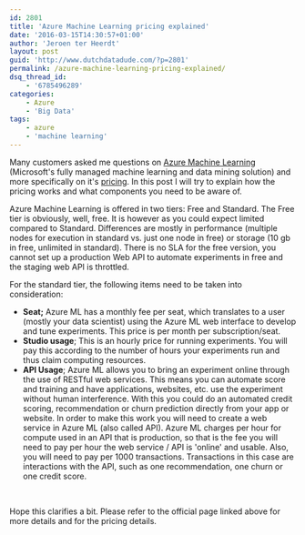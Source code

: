 ```yaml
---
id: 2801
title: 'Azure Machine Learning pricing explained'
date: '2016-03-15T14:30:57+01:00'
author: 'Jeroen ter Heerdt'
layout: post
guid: 'http://www.dutchdatadude.com/?p=2801'
permalink: /azure-machine-learning-pricing-explained/
dsq_thread_id:
    - '6785496289'
categories:
    - Azure
    - 'Big Data'
tags:
    - azure
    - 'machine learning'
---
```


Many customers asked me questions on <a href="https://azure.microsoft.com/en-us/services/machine-learning/">Azure Machine Learning</a> (Microsoft's fully managed machine learning and data mining solution) and more specifically on it's <a href="https://azure.microsoft.com/en-us/pricing/details/machine-learning/">pricing</a>. In this post I will try to explain how the pricing works and what components you need to be aware of.

Azure Machine Learning is offered in two tiers: Free and Standard. The Free tier is obviously, well, free. It is however as you could expect limited compared to Standard. Differences are mostly in performance (multiple nodes for execution in standard vs. just one node in free) or storage (10 gb in free, unlimited in standard). There is no SLA for the free version, you cannot set up a production Web API to automate experiments in free and the staging web API is throttled.

For the standard tier, the following items need to be taken into consideration:
<ul>
	<li><strong>Seat;</strong> Azure ML has a monthly fee per seat, which translates to a user (mostly your data scientist) using the Azure ML web interface to develop and tune experiments. This price is per month per subscription/seat.</li>
	<li><strong>Studio usage</strong>; This is an hourly price for running experiments. You will pay this according to the number of hours your experiments run and thus claim computing resources.</li>
	<li><strong>API Usage</strong>; Azure ML allows you to bring an experiment online through the use of RESTful web services. This means you can automate score and training and have applications, websites, etc. use the experiment without human interference. With this you could do an automated credit scoring, recommendation or churn prediction directly from your app or website. In order to make this work you will need to create a web service in Azure ML (also called API). Azure ML charges per hour for compute used in an API that is production, so that is the fee you will need to pay per hour the web service / API is 'online' and usable. Also, you will need to pay per 1000 transactions. Transactions in this case are interactions with the API, such as one recommendation, one churn or one credit score.</li>
</ul>
&nbsp;

Hope this clarifies a bit. Please refer to the official page linked above&nbsp;for more details and for the pricing details.

&nbsp;